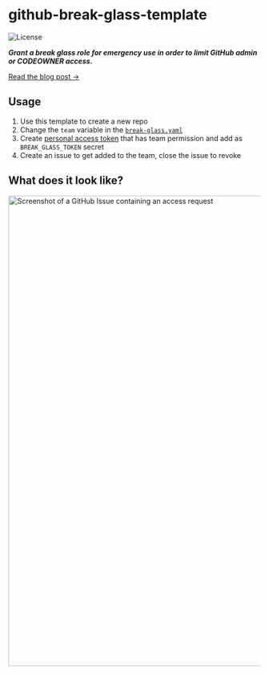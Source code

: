 # github-break-glass-template

![License](https://img.shields.io/github/license/indentinc/github-break-glass-template?style=flat)

***Grant a break glass role for emergency use in order to limit GitHub admin or CODEOWNER access.***

[Read the blog post &rarr;](https://indent.com/blog/github-break-glass)

## Usage

1. Use this template to create a new repo
2. Change the `team` variable in the [`break-glass.yaml`](./.github/workflows/break-glass.yaml)
3. Create [personal access token](https://docs.github.com/en/authentication/keeping-your-account-and-data-secure/creating-a-personal-access-token) that has team permission and add as `BREAK_GLASS_TOKEN` secret
4. Create an issue to get added to the team, close the issue to revoke

## What does it look like?

<a href="https://indent.com/blog/github-break-glass"><img width="938" alt="Screenshot of a GitHub Issue containing an access request" src="https://user-images.githubusercontent.com/1026125/229153384-a9afebfe-6ae0-4c3d-aae8-0c2de4e1c323.png"></a>
